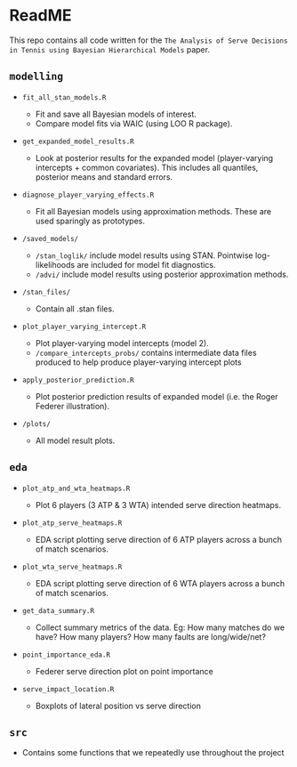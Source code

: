 # ReadME

This repo contains all code written for the `The Analysis of Serve Decisions in Tennis using Bayesian Hierarchical Models` paper.


`modelling`
-----------
* `fit_all_stan_models.R`
  * Fit and save all Bayesian models of interest.
  * Compare model fits via WAIC (using LOO R package).

 * `get_expanded_model_results.R`
   * Look at posterior results for the expanded model (player-varying intercepts + common covariates). This includes all quantiles, posterior means and standard errors.

* `diagnose_player_varying_effects.R`
  * Fit all Bayesian models using approximation methods. These are used sparingly as prototypes.

* `/saved_models/`
  * `/stan_loglik/` include model results using STAN. Pointwise log-likelihoods are included for model fit diagnostics.
  * `/advi/` include model results using posterior approximation methods.

 * `/stan_files/`
   * Contain all .stan files.

 * `plot_player_varying_intercept.R`
   * Plot player-varying model intercepts (model 2).
   * `/compare_intercepts_probs/` contains intermediate data files produced to help produce player-varying intercept plots

* `apply_posterior_prediction.R`
  * Plot posterior prediction results of expanded model (i.e. the Roger Federer illustration).

 * `/plots/`
   * All model result plots.

`eda`
------

* `plot_atp_and_wta_heatmaps.R`
  * Plot 6 players (3 ATP & 3 WTA) intended serve direction heatmaps.

* `plot_atp_serve_heatmaps.R`
  * EDA script plotting serve direction of 6 ATP players across a bunch of match scenarios.

* `plot_wta_serve_heatmaps.R`
  * EDA script plotting serve direction of 6 WTA players across a bunch of match scenarios.

* `get_data_summary.R`
  * Collect summary metrics of the data. Eg: How many matches do we have? How many players? How many faults are long/wide/net?

* `point_importance_eda.R`
  * Federer serve direction plot on point importance

* `serve_impact_location.R`
  * Boxplots of lateral position vs serve direction

`src`
-----
* Contains some functions that we repeatedly use throughout the project


